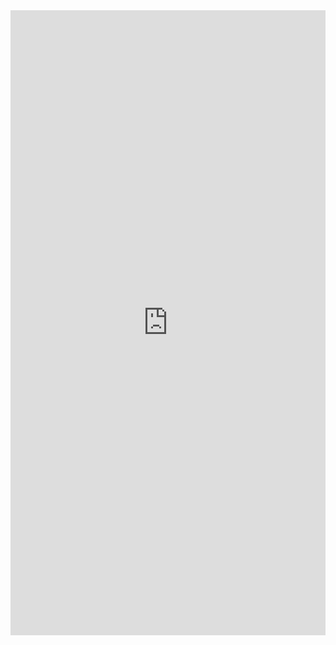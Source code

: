 <iframe src="https://jsemu2.github.io/gba" width="100%" height="1000" frameborder="0" scrolling="no"></iframe>
